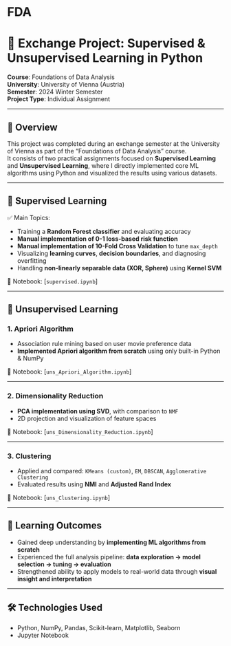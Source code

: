 # FDA

# 📁 Exchange Project: Supervised & Unsupervised Learning in Python

**Course**: Foundations of Data Analysis  
**University**: University of Vienna (Austria)  
**Semester**: 2024 Winter Semester  
**Project Type**: Individual Assignment

---

## 📍 Overview

This project was completed during an exchange semester at the University of Vienna as part of the “Foundations of Data Analysis” course.  
It consists of two practical assignments focused on **Supervised Learning** and **Unsupervised Learning**, where I directly implemented core ML algorithms using Python and visualized the results using various datasets.

---

## 🔷 Supervised Learning

✅ Main Topics:
- Training a **Random Forest classifier** and evaluating accuracy
- **Manual implementation of 0-1 loss-based risk function**
- **Manual implementation of 10-Fold Cross Validation** to tune `max_depth`
- Visualizing **learning curves**, **decision boundaries**, and diagnosing overfitting
- Handling **non-linearly separable data (XOR, Sphere)** using **Kernel SVM**

📄 Notebook: [`supervised.ipynb`]

---

## 🔷 Unsupervised Learning

### 1. Apriori Algorithm
- Association rule mining based on user movie preference data  
- **Implemented Apriori algorithm from scratch** using only built-in Python & NumPy

📄 Notebook: [`uns_Apriori_Algorithm.ipynb`]

---

### 2. Dimensionality Reduction
- **PCA implementation using SVD**, with comparison to `NMF`  
- 2D projection and visualization of feature spaces

📄 Notebook: [`uns_Dimensionality_Reduction.ipynb`]

---

### 3. Clustering
- Applied and compared: `KMeans (custom)`, `EM`, `DBSCAN`, `Agglomerative Clustering`
- Evaluated results using **NMI** and **Adjusted Rand Index**

📄 Notebook: [`uns_Clustering.ipynb`]

---

## 🧩 Learning Outcomes

- Gained deep understanding by **implementing ML algorithms from scratch**
- Experienced the full analysis pipeline: **data exploration → model selection → tuning → evaluation**
- Strengthened ability to apply models to real-world data through **visual insight and interpretation**

---

## 🛠️ Technologies Used
- Python, NumPy, Pandas, Scikit-learn, Matplotlib, Seaborn  
- Jupyter Notebook



